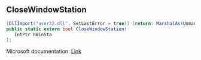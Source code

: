 ## CloseWindowStation

```csharp
[DllImport("user32.dll", SetLastError = true)] [return: MarshalAs(UnmanagedType.Bool)]
public static extern bool CloseWindowStation(
   IntPtr hWinSta
);
```

Microsoft documentation: [Link](https://docs.microsoft.com/en-us/windows/win32/api/winuser/nf-winuser-closewindowstation)
